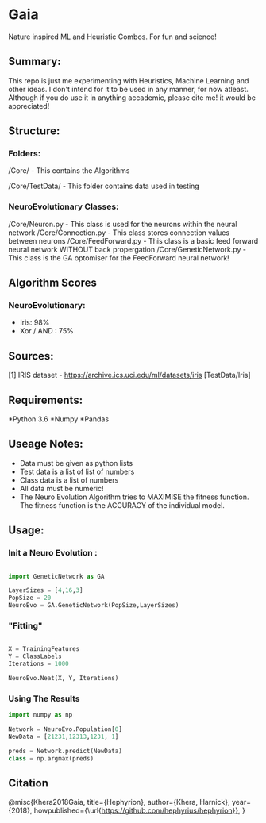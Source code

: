 # Gaia 

Nature inspired ML and Heuristic Combos. For fun and science!

## Summary:

This repo is just me experimenting with Heuristics, Machine Learning and other ideas. 
I don't intend for it to be used in any manner, for now atleast.
Although if you do use it in anything accademic, please cite me! it would be appreciated!

## Structure:

### Folders:

/Core/ - This contains the Algorithms

/Core/TestData/ - This folder contains data used in testing

### NeuroEvolutionary Classes:

/Core/Neuron.py - This class is used for the neurons within the neural network
/Core/Connection.py - This class stores connection values between neurons
/Core/FeedForward.py - This class is a basic feed forward neural network WITHOUT back propergation
/Core/GeneticNetwork.py - This class is the GA optomiser for the FeedForward neural network!

## Algorithm Scores

### NeuroEvolutionary:
* Iris: 98% 
* Xor / AND : 75%

## Sources: 
[1] IRIS dataset - https://archive.ics.uci.edu/ml/datasets/iris [TestData/Iris]

## Requirements:

*Python 3.6
*Numpy
*Pandas

## Useage Notes:

* Data must be given as python lists
* Test data is a list of list of numbers
* Class data is a list of numbers
* All data must be numeric!
* The Neuro Evolution Algorithm tries to MAXIMISE the fitness function. The fitness function is the ACCURACY of the individual model.

## Usage:

### Init a Neuro Evolution :

```python

import GeneticNetwork as GA

LayerSizes = [4,16,3]
PopSize = 20
NeuroEvo = GA.GeneticNetwork(PopSize,LayerSizes)

```

### "Fitting"


```python

X = TrainingFeatures
Y = ClassLabels
Iterations = 1000

NeuroEvo.Neat(X, Y, Iterations)

```

### Using The Results

```python
import numpy as np

Network = NeuroEvo.Population[0]
NewData = [21231,12313,1231, 1]

preds = Network.predict(NewData)
class = np.argmax(preds)

```

## Citation

@misc{Khera2018Gaia,
  title={Hephyrion},
  author={Khera, Harnick},
  year={2018},
  howpublished={\url{https://github.com/hephyrius/hephyrion}},
}





